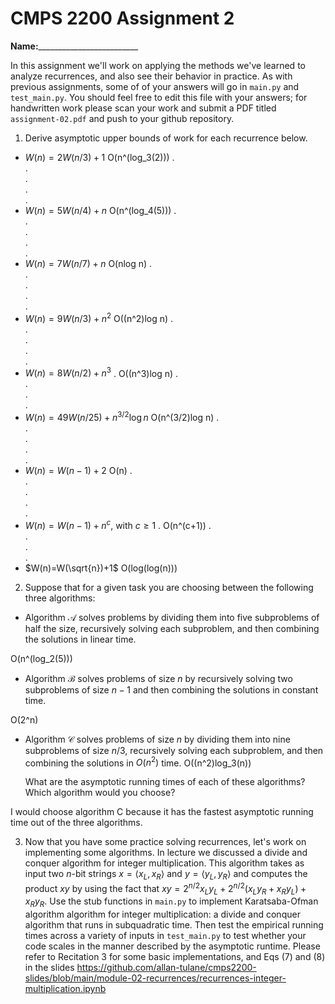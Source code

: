 # CMPS 2200 Assignment 2

**Name:**_________________________

In this assignment we'll work on applying the methods we've learned to analyze recurrences, and also see their behavior
in practice. As with previous
assignments, some of of your answers will go in `main.py` and `test_main.py`. You
should feel free to edit this file with your answers; for handwritten
work please scan your work and submit a PDF titled `assignment-02.pdf`
and push to your github repository.


1. Derive asymptotic upper bounds of work for each recurrence below.
  * $W(n)=2W(n/3)+1$
  O(n^(log_3(2)))
.  
.  
.  
.  
.  
  * $W(n)=5W(n/4)+n$
  O(n^(log_4(5)))
.  
.  
.  
.  
.  
  * $W(n)=7W(n/7)+n$
  O(nlog n)
.  
.  
.  
.  
.  
  * $W(n)=9W(n/3)+n^2$
  O((n^2)log n)
.  
.  
.  
.  
.  
  * $W(n)=8W(n/2)+n^3$
.  O((n^3)log n)
.  
.  
.  
.  
  * $W(n)=49W(n/25)+n^{3/2}\log n$
    O(n^(3/2)log n)
.  
.  
.  
.  
.  
  * $W(n)=W(n-1)+2$
    O(n)
.  
.  
.  
.  
.  
  * $W(n)= W(n-1)+n^c$, with $c\geq 1$
.   O(n^(c+1))
.  
.  
.  
.  
  * $W(n)=W(\sqrt{n})+1$
    O(log(log(n)))
  


2. Suppose that for a given task you are choosing between the following three algorithms:

  * Algorithm $\mathcal{A}$ solves problems by dividing them into
      five subproblems of half the size, recursively solving each
      subproblem, and then combining the solutions in linear time.

  O(n^(log_2(5)))
    
  * Algorithm $\mathcal{B}$ solves problems of size $n$ by
      recursively solving two subproblems of size $n-1$ and then
      combining the solutions in constant time.

  O(2^n)
    
  * Algorithm $\mathcal{C}$ solves problems of size $n$ by dividing
      them into nine subproblems of size $n/3$, recursively solving
      each subproblem, and then combining the solutions in $O(n^2)$
      time.
  O((n^2)log_3(n))

    What are the asymptotic running times of each of these algorithms?
    Which algorithm would you choose?

I would choose algorithm C because it has the fastest asymptotic running time out of the three algorithms.

3. Now that you have some practice solving recurrences, let's work on
  implementing some algorithms. In lecture we discussed a divide and
  conquer algorithm for integer multiplication. This algorithm takes
  as input two $n$-bit strings $x = \langle x_L, x_R\rangle$ and
  $y=\langle y_L, y_R\rangle$ and computes the product $xy$ by using
  the fact that $xy = 2^{n/2}x_Ly_L + 2^{n/2}(x_Ly_R+x_Ry_L) +
  x_Ry_R.$ Use the
  stub functions in `main.py` to implement Karatsaba-Ofman algorithm algorithm for integer
  multiplication: a divide and conquer algorithm that runs in
  subquadratic time. Then test the empirical running times across a
  variety of inputs in `test_main.py` to test whether your code scales in the manner
  described by the asymptotic runtime. Please refer to Recitation 3 for some basic implementations, and Eqs (7) and (8) in the slides https://github.com/allan-tulane/cmps2200-slides/blob/main/module-02-recurrences/recurrences-integer-multiplication.ipynb
 
 


